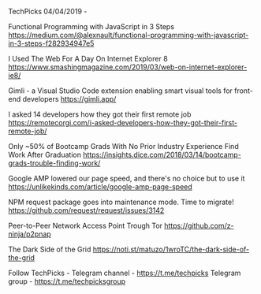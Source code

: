 TechPicks 04/04/2019 -

Functional Programming with JavaScript in 3 Steps
https://medium.com/@alexnault/functional-programming-with-javascript-in-3-steps-f282934947e5

I Used The Web For A Day On Internet Explorer 8
https://www.smashingmagazine.com/2019/03/web-on-internet-explorer-ie8/

Gimli - a Visual Studio Code extension enabling smart visual tools for front-end developers
https://gimli.app/

I asked 14 developers how they got their first remote job
https://remotecorgi.com/i-asked-developers-how-they-got-their-first-remote-job/

Only ~50% of Bootcamp Grads With No Prior Industry Experience Find Work After Graduation
https://insights.dice.com/2018/03/14/bootcamp-grads-trouble-finding-work/

Google AMP lowered our page speed, and there's no choice but to use it
https://unlikekinds.com/article/google-amp-page-speed

NPM request package goes into maintenance mode. Time to migrate!
https://github.com/request/request/issues/3142

Peer-to-Peer Network Access Point Trough Tor
https://github.com/z-ninja/p2pnap

The Dark Side of the Grid
https://noti.st/matuzo/1wroTC/the-dark-side-of-the-grid

Follow TechPicks -
Telegram channel - https://t.me/techpicks
Telegram group - https://t.me/techpicksgroup